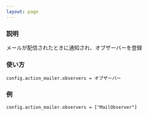 ```yaml
---
layout: page
---
```


### 説明

メールが配信されたときに通知され、オブザーバーを登録

### 使い方

    config.action_mailer.observers = オブザーバー

### 例

    config.action_mailer.observers = ["MailObserver"]

